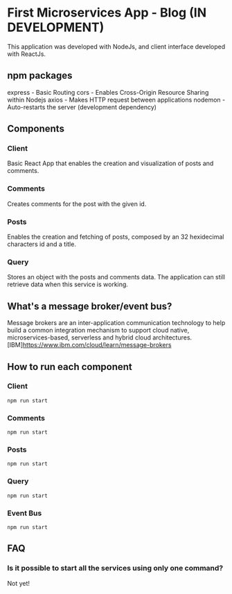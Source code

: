 # First Microservices App - Blog (IN DEVELOPMENT)

This application was developed with NodeJs, and client interface developed with ReactJs.

## npm packages

express - Basic Routing
cors - Enables Cross-Origin Resource Sharing within Nodejs
axios - Makes HTTP request between applications
nodemon - Auto-restarts the server (development dependency)

## Components

### Client

Basic React App that enables the creation and visualization of posts and comments.

### Comments

Creates comments for the post with the given id.

### Posts

Enables the creation and fetching of posts, composed by an 32 hexidecimal characters id and a title.

### Query

Stores an object with the posts and comments data. The application can still retrieve data when this service is working.

## What's a message broker/event bus?

Message brokers are an inter-application communication technology to help build a common integration mechanism to support cloud native, microservices-based, serverless and hybrid cloud architectures. [IBM]<https://www.ibm.com/cloud/learn/message-brokers>

## How to run each component

### Client

```
npm run start
```

### Comments

```
npm run start
```

### Posts

```
npm run start
```

### Query

```
npm run start
```

### Event Bus

```
npm run start
```

## FAQ

### Is it possible to start all the services using only one command?

Not yet!
